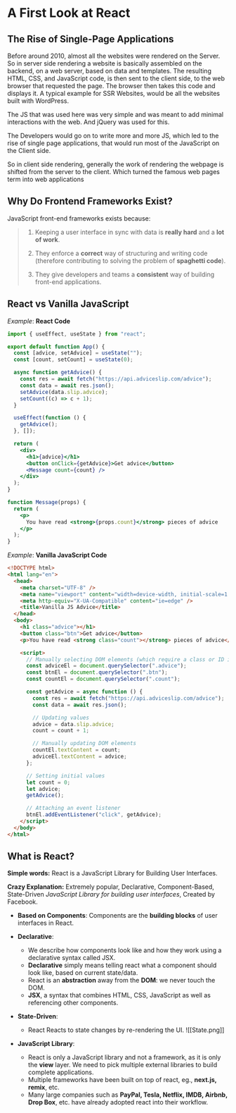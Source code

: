 # A First Look at React

## The Rise of Single-Page Applications

Before around 2010, almost all the websites were rendered on the Server. So in server side rendering a website is basically assembled on the backend, on a web server, based on data and templates. The resulting HTML, CSS, and JavaScript code, is then sent to the client side, to the web browser that requested the page. The browser then takes this code and displays it. A typical example for SSR Websites, would be all the websites built with WordPress.

The JS that was used here was very simple and was meant to add minimal interactions with the web. And jQuery was used for this.

The Developers would go on to write more and more JS, which led to the rise of single page applications, that would run most of the JavaScript on the Client side.

So in client side rendering, generally the work of rendering the webpage is shifted from the server to the client. Which turned the famous web pages term into web applications

## Why Do Frontend Frameworks Exist?

JavaScript front-end frameworks exists because: 

> 1. Keeping a user interface in sync with data is **really hard** and a **lot of work**.
> 
> 2. They enforce a **correct** way of structuring and writing code (therefore contributing to solving the problem of **spaghetti code**).
>  
> 3. They give developers and teams a **consistent** way of building front-end applications.

## React vs Vanilla JavaScript
*Example*: **React Code**

```jsx
import { useEffect, useState } from "react";

export default function App() {
  const [advice, setAdvice] = useState("");
  const [count, setCount] = useState(0);

  async function getAdvice() {
    const res = await fetch("https://api.adviceslip.com/advice");
    const data = await res.json();
    setAdvice(data.slip.advice);
    setCount((c) => c + 1);
  }

  useEffect(function () {
    getAdvice();
  }, []);

  return (
    <div>
      <h1>{advice}</h1>
      <button onClick={getAdvice}>Get advice</button>
      <Message count={count} />
    </div>
  );
}

function Message(props) {
  return (
    <p>
      You have read <strong>{props.count}</strong> pieces of advice
    </p>
  );
}

```

*Example*: **Vanilla JavaScript Code**
```html
<!DOCTYPE html>
<html lang="en">
  <head>
    <meta charset="UTF-8" />
    <meta name="viewport" content="width=device-width, initial-scale=1.0" />
    <meta http-equiv="X-UA-Compatible" content="ie=edge" />
    <title>Vanilla JS Advice</title>
  </head>
  <body>
    <h1 class="advice"></h1>
    <button class="btn">Get advice</button>
    <p>You have read <strong class="count"></strong> pieces of advice</p>

    <script>
      // Manually selecting DOM elements (which require a class or ID in markup)
      const adviceEl = document.querySelector(".advice");
      const btnEl = document.querySelector(".btn");
      const countEl = document.querySelector(".count");

      const getAdvice = async function () {
        const res = await fetch("https://api.adviceslip.com/advice");
        const data = await res.json();

        // Updating values
        advice = data.slip.advice;
        count = count + 1;

        // Manually updating DOM elements
        countEl.textContent = count;
        adviceEl.textContent = advice;
      };

      // Setting initial values
      let count = 0;
      let advice;
      getAdvice();

      // Attaching an event listener
      btnEl.addEventListener("click", getAdvice);
    </script>
  </body>
</html>
```

## What is React?

**Simple words:** React is a JavaScript Library for Building User Interfaces.

**Crazy Explanation:** Extremely popular, Declarative, Component-Based, State-Driven *JavaScript Library for building user interfaces*, Created by Facebook.

- **Based on Components**: Components are the **building blocks** of user interfaces in React.
- **Declarative**: 
	- We describe how components look like and how they work using a declarative syntax called JSX. 
	- **Declarative** simply means telling react what a component should look like, based on current state/data.
	- React is an **abstraction** away from the **DOM**: we never touch the DOM.
	- **JSX**, a syntax that combines HTML, CSS, JavaScript as well as referencing other components.
- **State-Driven**:
	- React Reacts to state changes by re-rendering the UI.
	![[State.png]]

- **JavaScript Library**:
	- React is only a JavaScript library and not a framework, as it is only the **view** layer. We need to pick multiple external libraries to build complete applications.
	- Multiple frameworks have been built on top of react, eg., **next.js, remix**, etc.
	- Many large companies such as **PayPal, Tesla, Netflix, IMDB, Airbnb, Drop Box**, etc. have already adopted react into their workflow.
